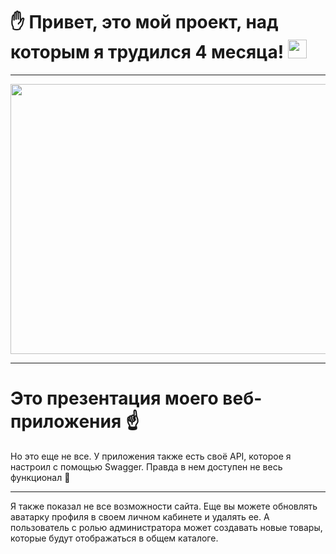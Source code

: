 # ✋ Привет, это мой проект, над которым я трудился 4 месяца! <img src="https://media.giphy.com/media/WUlplcMpOCEmTGBtBW/giphy.gif" width="30px">

---

<div align="center">
  <img src="https://github.com/c-tacuk/OnlineShop-PetProject/assets/103958595/150163b5-6f76-4406-8b31-c790b4d61222" width="768" height="432"/>
</div>

---

# Это презентация моего веб-приложения ☝️

Но это еще не все. У приложения также есть своё API, которое я настроил с помощью Swagger. Правда в нем доступен не весь функционал 🤫

---

Я также показал не все возможности сайта. Еще вы можете обновлять аватарку профиля в своем личном кабинете и удалять ее. А пользователь с ролью администратора может создавать новые товары, которые будут отображаться в общем каталоге.
